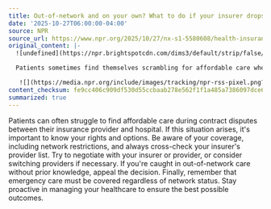 ```yaml
---
title: Out-of-network and on your own? What to do if your insurer drops your doctors
date: '2025-10-27T06:00:00-04:00'
source: NPR
source_url: https://www.npr.org/2025/10/27/nx-s1-5580608/health-insurance-network-contract-doctors-missouri
original_content: |-
  ![undefined](https://npr.brightspotcdn.com/dims3/default/strip/false/crop/3840x2160+0+0/resize/3840x2160!/?url=http%3A%2F%2Fnpr-brightspot.s3.amazonaws.com%2F99%2F6f%2Fc5abe93a410e855fac65cd18b0d0%2Fhchl-story-2-leadart-final.jpg)

  Patients sometimes find themselves scrambling for affordable care when their insurer and hospital get into a contract dispute. Here are six things to know if that happens to you.

   ![](https://media.npr.org/include/images/tracking/npr-rss-pixel.png?story=nx-s1-5580608)
content_checksum: fe9cc406c909df530d55ccbaab278e562f1f1a485a7386097dce609725809f81
summarized: true
---
```


Patients can often struggle to find affordable care during contract disputes between their insurance provider and hospital. If this situation arises, it's important to know your rights and options. Be aware of your coverage, including network restrictions, and always cross-check your insurer's provider list. Try to negotiate with your insurer or provider, or consider switching providers if necessary. If you're caught in out-of-network care without prior knowledge, appeal the decision. Finally, remember that emergency care must be covered regardless of network status. Stay proactive in managing your healthcare to ensure the best possible outcomes.